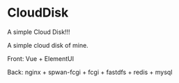 # CloudDisk
A simple Cloud Disk!!!


A simple cloud disk of mine.

Front:
  Vue + ElementUI
  
Back:
  nginx + spwan-fcgi + fcgi + fastdfs + redis + mysql
